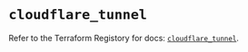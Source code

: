 # `cloudflare_tunnel`

Refer to the Terraform Registory for docs: [`cloudflare_tunnel`](https://registry.terraform.io/providers/cloudflare/cloudflare/4.21.0/docs/resources/tunnel).
